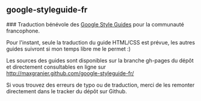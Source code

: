 ## google-styleguide-fr

### Traduction bénévole des [Google Style Guides](https://code.google.com/p/google-styleguide/) pour la communauté francophone.

Pour l'instant, seule la traduction du guide HTML/CSS est prévue, les autres guides suivront si mon temps libre me le permet :)

Les sources des guides sont disponibles sur la branche gh-pages du dépôt et directement consultables en ligne sur http://maxgranier.github.com/google-styleguide-fr/

Si vous trouvez des erreurs de typo ou de traduction, merci de les remonter directement dans le tracker du dépôt sur Github.
